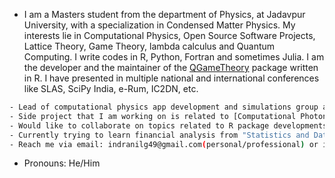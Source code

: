 - I am a Masters student from the department of Physics, at Jadavpur University, with a specialization in Condensed Matter Physics. My interests lie in Computational Physics, Open Source Software Projects, Lattice Theory, Game Theory, lambda calculus and Quantum Computing. I write codes in R, Python, Fortran and sometimes Julia. I am the developer and the maintainer of the [QGameTheory](https://cran.r-project.org/web/packages/QGameTheory/index.html) package written in R. I have presented in multiple national and international conferences like SLAS, SciPy India, e-Rum, IC2DN, etc. 

```bash
- Lead of computational physics app development and simulations group at the Sirpi Data Science team.
- Side project that I am working on is related to [Computational Photonics](https://indrag49.github.io/project1.html) simulations.
- Would like to collaborate on topics related to R package developments, shiny app developments, numerical methods, dynamical systems and quantum computing.
- Currently trying to learn financial analysis from "Statistics and Data Analysis for Financial Engineering" by Ruppert and Matteson.
- Reach me via email: indranilg49@gmail.com(personal/professional) or indranil@sirpi.io(professional)
```

- Pronouns: He/Him


